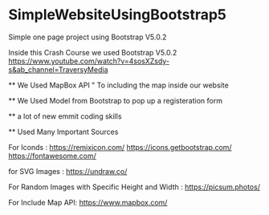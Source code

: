 # SimpleWebsiteUsingBootstrap5
Simple one page project using Bootstrap V5.0.2

Inside this Crash Course we used Bootstrap V5.0.2
https://www.youtube.com/watch?v=4sosXZsdy-s&ab_channel=TraversyMedia

** We Used MapBox API " To including the map inside our website

** We Used Model from Bootstrap to pop up a registeration form 

** a lot of new emmit coding skills

** Used Many Important Sources 

For Iconds :
https://remixicon.com/
https://icons.getbootstrap.com/
https://fontawesome.com/

for SVG Images :
https://undraw.co/

For Random Images with Specific Height and Width :
https://picsum.photos/

For Include Map API:
https://www.mapbox.com/
